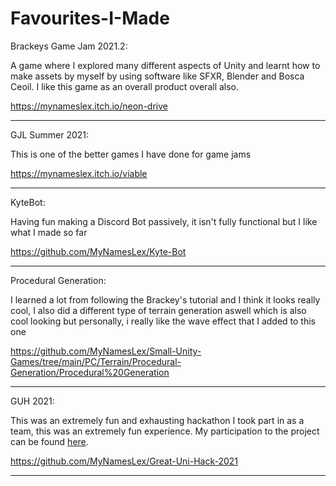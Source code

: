 # Favourites-I-Made

Brackeys Game Jam 2021.2:

A game where I explored many different aspects of Unity and learnt how to make assets by myself by using software like SFXR, Blender and Bosca Ceoil. I like this game as an overall product overall also.

https://mynameslex.itch.io/neon-drive
_________________________________________________________________________________________________________________________________________________________________________
GJL Summer 2021:


This is one of the better games I have done for game jams

https://mynameslex.itch.io/viable
_________________________________________________________________________________________________________________________________________________________________________
KyteBot:

Having fun making a Discord Bot passively, it isn't fully functional but I like what I made so far

https://github.com/MyNamesLex/Kyte-Bot
__________________________________________________________________________________________________
Procedural Generation:

I learned a lot from following the Brackey's tutorial and I think it looks really cool, I also did a different type of terrain generation aswell which is also cool looking but personally, i really like the wave effect that I added to this one

https://github.com/MyNamesLex/Small-Unity-Games/tree/main/PC/Terrain/Procedural-Generation/Procedural%20Generation
_________________________________________________________________________________________________________________________________________________________________________

GUH 2021:

This was an extremely fun and exhausting hackathon I took part in as a team, this was an extremely fun experience. My participation to the project can be found <a href="https://devpost.com/software/nucelar-escape">here</a>.

https://github.com/MyNamesLex/Great-Uni-Hack-2021
_________________________________________________________________________________________________________________________________________________________________________